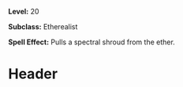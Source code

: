 <!-- TITLE: Spell: Summon Ether Shroud -->
<!-- SUBTITLE:  -->

**Level:** 20

**Subclass:** Etherealist

**Spell Effect:** Pulls a spectral shroud from the ether.

# Header